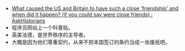 - [What caused the US and Britain to have such a close 'friendship' and when did it happen? (if you could say were close friends) : AskHistorians](https://www.reddit.com/r/AskHistorians/comments/xepyl/what_caused_the_us_and_britain_to_have_such_a/)
- 程序员网站上一个科普贴。
- 英美法德，是世界秩序的主导者。
- 大概是因为他们尊重契约，从来不把本国签订的条约当成一张废纸吧。
